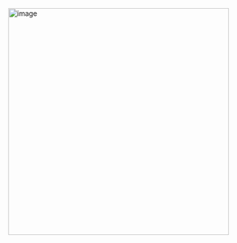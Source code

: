 <img width="445" height="457" alt="image" src="https://github.com/user-attachments/assets/4b0c69e6-e1da-4eaa-addf-95a479bf1240" />
